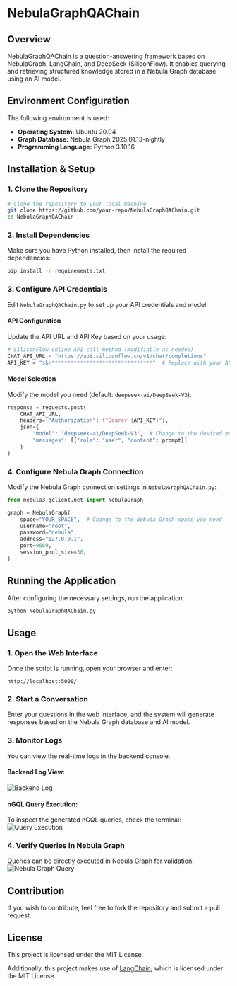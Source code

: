 # NebulaGraphQAChain

## Overview
NebulaGraphQAChain is a question-answering framework based on NebulaGraph, LangChain, and DeepSeek (SiliconFlow). It enables querying and retrieving structured knowledge stored in a Nebula Graph database using an AI model.

## Environment Configuration
The following environment is used:

- **Operating System:** Ubuntu 20.04
- **Graph Database:** Nebula Graph 2025.01.13-nightly
- **Programming Language:** Python 3.10.16

## Installation & Setup
### 1. Clone the Repository
```bash
# Clone the repository to your local machine
git clone https://github.com/your-repo/NebulaGraphQAChain.git
cd NebulaGraphQAChain
```

### 2. Install Dependencies
Make sure you have Python installed, then install the required dependencies:
```bash
pip install -r requirements.txt
```

### 3. Configure API Credentials
Edit `NebulaGraphQAChain.py` to set up your API credentials and model.

#### API Configuration
Update the API URL and API Key based on your usage:
```python
# SiliconFlow online API call method (modifiable as needed)
CHAT_API_URL = "https://api.siliconflow.cn/v1/chat/completions"
API_KEY = "sk-********************************"  # Replace with your API key
```

#### Model Selection
Modify the model you need (default: `deepseek-ai/DeepSeek-V3`):
```python
response = requests.post(
    CHAT_API_URL,
    headers={"Authorization": f"Bearer {API_KEY}"},
    json={
        "model": "deepseek-ai/DeepSeek-V3",  # Change to the desired model
        "messages": [{"role": "user", "content": prompt}]
    }
)
```

### 4. Configure Nebula Graph Connection
Modify the Nebula Graph connection settings in `NebulaGraphQAChain.py`:
```python
from nebula3.gclient.net import NebulaGraph

graph = NebulaGraph(
    space="YOUR_SPACE",  # Change to the Nebula Graph space you need
    username="root",
    password="nebula",
    address="127.0.0.1",
    port=9669,
    session_pool_size=30,
)
```

## Running the Application
After configuring the necessary settings, run the application:
```bash
python NebulaGraphQAChain.py
```

## Usage
### 1. Open the Web Interface
Once the script is running, open your browser and enter:
```
http://localhost:5000/
```

### 2. Start a Conversation
Enter your questions in the web interface, and the system will generate responses based on the Nebula Graph database and AI model.

### 3. Monitor Logs
You can view the real-time logs in the backend console.

#### Backend Log View:
![Backend Log](https://github.com/user-attachments/assets/06deb529-0524-44bc-aed0-e108efe118e8)

#### nGQL Query Execution:
To inspect the generated nGQL queries, check the terminal:
![Query Execution](https://github.com/user-attachments/assets/fefb7d40-9737-4dc1-a3d0-266445ccc65a)

### 4. Verify Queries in Nebula Graph
Queries can be directly executed in Nebula Graph for validation:
![Nebula Graph Query](https://github.com/user-attachments/assets/72b07b88-740e-4210-aaaf-823e29bfb3d1)

## Contribution
If you wish to contribute, feel free to fork the repository and submit a pull request.

## License
This project is licensed under the MIT License.

Additionally, this project makes use of [LangChain](https://github.com/hwchase17/langchain), which is licensed under the MIT License.
